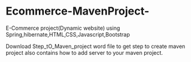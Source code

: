 # Ecommerce-MavenProject-
E-Commerce project(Dynamic website) using Spring,hibernate,HTML,CSS,Javascript,Bootstrap

Download Step_tO_Maven_project word file to get step to create maven project also contains how to add server to your maven project.
